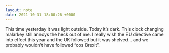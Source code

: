 ```yaml
---
layout: note
date: 2021-10-31 18:00:26 +0000
---
```


This time yesterday it was light outside. Today it’s dark. This clock changing malarkey still annoys the heck out of me. I really wish the EU directive came into effect this year and the UK followed but it was shelved… and we probably wouldn’t have followed “cos Brexit”.
